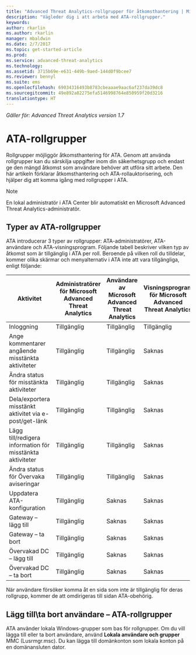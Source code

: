 ```yaml
---
title: "Advanced Threat Analytics-rollgrupper för åtkomsthantering | Microsoft Docs"
description: "Vägleder dig i att arbeta med ATA-rollgrupper."
keywords: 
author: rkarlin
ms.author: rkarlin
manager: mbaldwin
ms.date: 2/7/2017
ms.topic: get-started-article
ms.prod: 
ms.service: advanced-threat-analytics
ms.technology: 
ms.assetid: 3715b69e-e631-449b-9aed-144d0f9bcee7
ms.reviewer: bennyl
ms.suite: ems
ms.openlocfilehash: 69034316493b8783cbeaaae9aac6af237da39dc8
ms.sourcegitcommit: 49e892a82275efa5146998764e850959f20d3216
translationtype: HT
---
```

*Gäller för: Advanced Threat Analytics version 1.7*




# <a name="ata-role-groups"></a>ATA-rollgrupper

Rollgrupper möjliggör åtkomsthantering för ATA. Genom att använda rollgrupper kan du särskilja uppgifter inom din säkerhetsgrupp och endast ge den mängd åtkomst som användare behöver att utföra sitt arbete. Den här artikeln förklarar åtkomsthantering och ATA-rollauktorisering, och hjälper dig att komma igång med rollgrupper i ATA.

> [!NOTE]
> En lokal administratör i ATA Center blir automatiskt en Microsoft Advanced Threat Analytics-administratör.

## <a name="types-of-ata-role-groups"></a>Typer av ATA-rollgrupper 

ATA introducerar 3 typer av rollgrupper: ATA-administratörer, ATA-användare och ATA-visningsprogram. Följande tabell beskriver vilken typ av åtkomst som är tillgänglig i ATA per roll. Beroende på vilken roll du tilldelar, kommer olika skärmar och menyalternativ i ATA inte att vara tillgängliga, enligt följande:

|Aktivitet |Administratörer för Microsoft Advanced Threat Analytics|Användare av Microsoft Advanced Threat Analytics|Visningsprogram för Microsoft Advanced Threat Analytics|
|----|----|----|----|
|Inloggning|Tillgänglig|Tillgänglig|Tillgänglig|
|Ange kommentarer angående misstänkta aktiviteter|Tillgänglig|Tillgänglig|Saknas|
|Ändra status för misstänkta aktiviteter|Tillgänglig|Tillgänglig|Saknas|
|Dela/exportera misstänkt aktivitet via e-post/get-länk|Tillgänglig|Tillgänglig|Saknas|
|Lägg till/redigera information för misstänkta aktiviteter|Tillgänglig|Tillgänglig|Saknas|
|Ändra status för Övervaka aviseringar|Tillgänglig|Tillgänglig|Saknas|
|Uppdatera ATA-konfiguration|Tillgänglig|Saknas|Saknas|
|Gateway – lägg till|Tillgänglig|Saknas|Saknas|
|Gateway – ta bort |Tillgänglig|Saknas|Saknas|
|Övervakad DC – lägg till |Tillgänglig|Saknas|Saknas|
|Övervakad DC – ta bort|Tillgänglig|Saknas|Saknas|

När användare försöker komma åt en sida som inte är tillgänglig för deras rollgrupp, kommer de att omdirigeras till sidan ATA-obehörig. 

## <a name="add--remove-users---ata-role-groups"></a>Lägg till\ta bort användare – ATA-rollgrupper 

ATA använder lokala Windows-grupper som bas för rollgrupper. Om du vill lägga till eller ta bort användare, använd **Lokala användare och grupper** MMC (Lusrmgr.msc). Du kan lägga till domänkonton som lokala konton på en domänansluten dator. 

